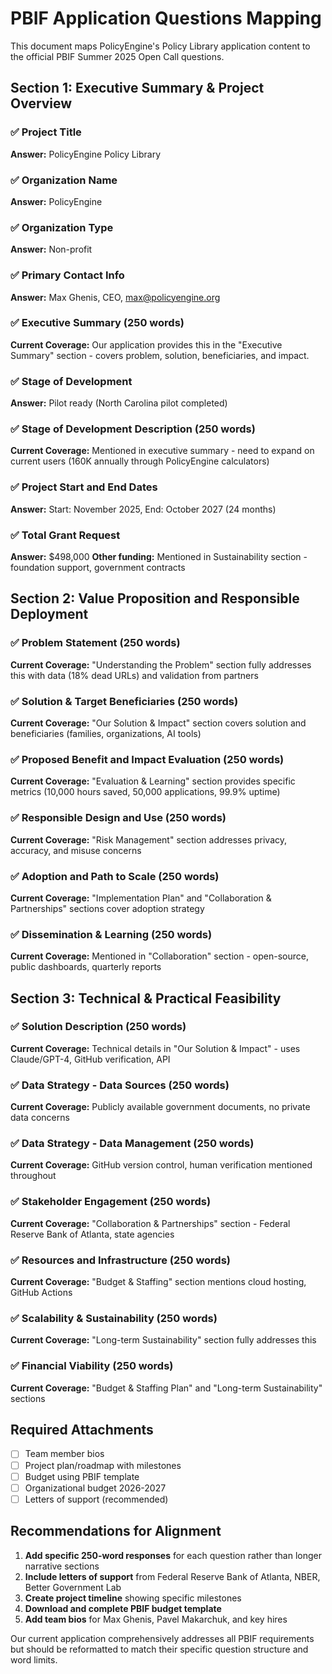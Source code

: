 # PBIF Application Questions Mapping

This document maps PolicyEngine's Policy Library application content to the official PBIF Summer 2025 Open Call questions.

## Section 1: Executive Summary & Project Overview

### ✅ Project Title
**Answer:** PolicyEngine Policy Library

### ✅ Organization Name  
**Answer:** PolicyEngine

### ✅ Organization Type
**Answer:** Non-profit

### ✅ Primary Contact Info
**Answer:** Max Ghenis, CEO, max@policyengine.org

### ✅ Executive Summary (250 words)
**Current Coverage:** Our application provides this in the "Executive Summary" section - covers problem, solution, beneficiaries, and impact.

### ✅ Stage of Development
**Answer:** Pilot ready (North Carolina pilot completed)

### ✅ Stage of Development Description (250 words)
**Current Coverage:** Mentioned in executive summary - need to expand on current users (160K annually through PolicyEngine calculators)

### ✅ Project Start and End Dates
**Answer:** Start: November 2025, End: October 2027 (24 months)

### ✅ Total Grant Request
**Answer:** $498,000
**Other funding:** Mentioned in Sustainability section - foundation support, government contracts

## Section 2: Value Proposition and Responsible Deployment

### ✅ Problem Statement (250 words)
**Current Coverage:** "Understanding the Problem" section fully addresses this with data (18% dead URLs) and validation from partners

### ✅ Solution & Target Beneficiaries (250 words)  
**Current Coverage:** "Our Solution & Impact" section covers solution and beneficiaries (families, organizations, AI tools)

### ✅ Proposed Benefit and Impact Evaluation (250 words)
**Current Coverage:** "Evaluation & Learning" section provides specific metrics (10,000 hours saved, 50,000 applications, 99.9% uptime)

### ✅ Responsible Design and Use (250 words)
**Current Coverage:** "Risk Management" section addresses privacy, accuracy, and misuse concerns

### ✅ Adoption and Path to Scale (250 words)
**Current Coverage:** "Implementation Plan" and "Collaboration & Partnerships" sections cover adoption strategy

### ✅ Dissemination & Learning (250 words)
**Current Coverage:** Mentioned in "Collaboration" section - open-source, public dashboards, quarterly reports

## Section 3: Technical & Practical Feasibility

### ✅ Solution Description (250 words)
**Current Coverage:** Technical details in "Our Solution & Impact" - uses Claude/GPT-4, GitHub verification, API

### ✅ Data Strategy - Data Sources (250 words)
**Current Coverage:** Publicly available government documents, no private data concerns

### ✅ Data Strategy - Data Management (250 words)
**Current Coverage:** GitHub version control, human verification mentioned throughout

### ✅ Stakeholder Engagement (250 words)
**Current Coverage:** "Collaboration & Partnerships" section - Federal Reserve Bank of Atlanta, state agencies

### ✅ Resources and Infrastructure (250 words)
**Current Coverage:** "Budget & Staffing" section mentions cloud hosting, GitHub Actions

### ✅ Scalability & Sustainability (250 words)
**Current Coverage:** "Long-term Sustainability" section fully addresses this

### ✅ Financial Viability (250 words)
**Current Coverage:** "Budget & Staffing Plan" and "Long-term Sustainability" sections

## Required Attachments
- [ ] Team member bios
- [ ] Project plan/roadmap with milestones
- [ ] Budget using PBIF template
- [ ] Organizational budget 2026-2027
- [ ] Letters of support (recommended)

## Recommendations for Alignment

1. **Add specific 250-word responses** for each question rather than longer narrative sections
2. **Include letters of support** from Federal Reserve Bank of Atlanta, NBER, Better Government Lab
3. **Create project timeline** showing specific milestones
4. **Download and complete PBIF budget template**
5. **Add team bios** for Max Ghenis, Pavel Makarchuk, and key hires

Our current application comprehensively addresses all PBIF requirements but should be reformatted to match their specific question structure and word limits.